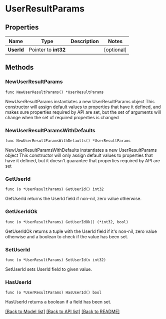# UserResultParams

## Properties

Name | Type | Description | Notes
------------ | ------------- | ------------- | -------------
**UserId** | Pointer to **int32** |  | [optional] 

## Methods

### NewUserResultParams

`func NewUserResultParams() *UserResultParams`

NewUserResultParams instantiates a new UserResultParams object
This constructor will assign default values to properties that have it defined,
and makes sure properties required by API are set, but the set of arguments
will change when the set of required properties is changed

### NewUserResultParamsWithDefaults

`func NewUserResultParamsWithDefaults() *UserResultParams`

NewUserResultParamsWithDefaults instantiates a new UserResultParams object
This constructor will only assign default values to properties that have it defined,
but it doesn't guarantee that properties required by API are set

### GetUserId

`func (o *UserResultParams) GetUserId() int32`

GetUserId returns the UserId field if non-nil, zero value otherwise.

### GetUserIdOk

`func (o *UserResultParams) GetUserIdOk() (*int32, bool)`

GetUserIdOk returns a tuple with the UserId field if it's non-nil, zero value otherwise
and a boolean to check if the value has been set.

### SetUserId

`func (o *UserResultParams) SetUserId(v int32)`

SetUserId sets UserId field to given value.

### HasUserId

`func (o *UserResultParams) HasUserId() bool`

HasUserId returns a boolean if a field has been set.


[[Back to Model list]](../README.md#documentation-for-models) [[Back to API list]](../README.md#documentation-for-api-endpoints) [[Back to README]](../README.md)


